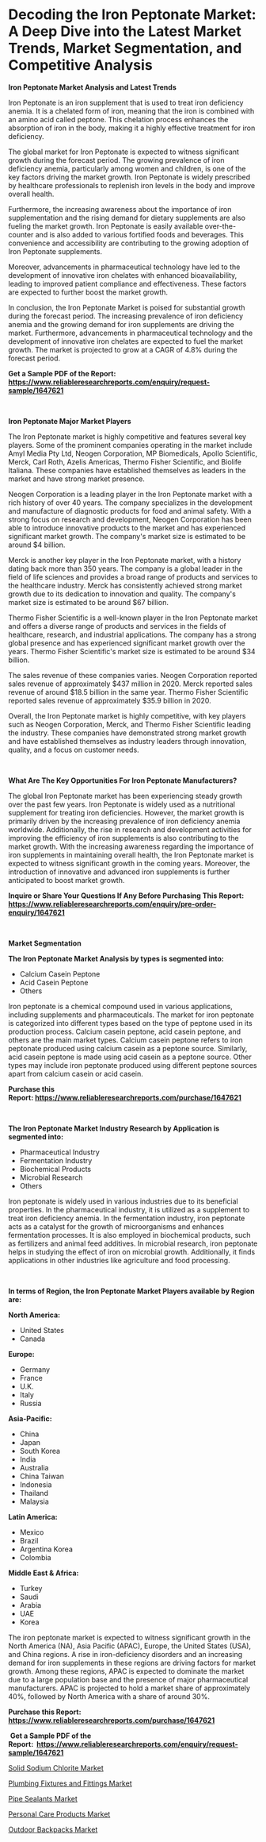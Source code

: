<p><h1>Decoding the Iron Peptonate Market: A Deep Dive into the Latest Market Trends, Market Segmentation, and Competitive Analysis</h1></p><p><strong>Iron Peptonate Market Analysis and Latest Trends</strong></p>
<p><p>Iron Peptonate is an iron supplement that is used to treat iron deficiency anemia. It is a chelated form of iron, meaning that the iron is combined with an amino acid called peptone. This chelation process enhances the absorption of iron in the body, making it a highly effective treatment for iron deficiency.</p><p>The global market for Iron Peptonate is expected to witness significant growth during the forecast period. The growing prevalence of iron deficiency anemia, particularly among women and children, is one of the key factors driving the market growth. Iron Peptonate is widely prescribed by healthcare professionals to replenish iron levels in the body and improve overall health.</p><p>Furthermore, the increasing awareness about the importance of iron supplementation and the rising demand for dietary supplements are also fueling the market growth. Iron Peptonate is easily available over-the-counter and is also added to various fortified foods and beverages. This convenience and accessibility are contributing to the growing adoption of Iron Peptonate supplements.</p><p>Moreover, advancements in pharmaceutical technology have led to the development of innovative iron chelates with enhanced bioavailability, leading to improved patient compliance and effectiveness. These factors are expected to further boost the market growth.</p><p>In conclusion, the Iron Peptonate Market is poised for substantial growth during the forecast period. The increasing prevalence of iron deficiency anemia and the growing demand for iron supplements are driving the market. Furthermore, advancements in pharmaceutical technology and the development of innovative iron chelates are expected to fuel the market growth. The market is projected to grow at a CAGR of 4.8% during the forecast period.</p></p>
<p><strong>Get a Sample PDF of the Report:&nbsp; <a href="https://www.reliableresearchreports.com/enquiry/request-sample/1647621">https://www.reliableresearchreports.com/enquiry/request-sample/1647621</a></strong></p>
<p>&nbsp;</p>
<p><strong>Iron Peptonate Major Market Players</strong></p>
<p><p>The Iron Peptonate market is highly competitive and features several key players. Some of the prominent companies operating in the market include Amyl Media Pty Ltd, Neogen Corporation, MP Biomedicals, Apollo Scientific, Merck, Carl Roth, Azelis Americas, Thermo Fisher Scientific, and Biolife Italiana. These companies have established themselves as leaders in the market and have strong market presence.</p><p>Neogen Corporation is a leading player in the Iron Peptonate market with a rich history of over 40 years. The company specializes in the development and manufacture of diagnostic products for food and animal safety. With a strong focus on research and development, Neogen Corporation has been able to introduce innovative products to the market and has experienced significant market growth. The company's market size is estimated to be around $4 billion.</p><p>Merck is another key player in the Iron Peptonate market, with a history dating back more than 350 years. The company is a global leader in the field of life sciences and provides a broad range of products and services to the healthcare industry. Merck has consistently achieved strong market growth due to its dedication to innovation and quality. The company's market size is estimated to be around $67 billion.</p><p>Thermo Fisher Scientific is a well-known player in the Iron Peptonate market and offers a diverse range of products and services in the fields of healthcare, research, and industrial applications. The company has a strong global presence and has experienced significant market growth over the years. Thermo Fisher Scientific's market size is estimated to be around $34 billion.</p><p>The sales revenue of these companies varies. Neogen Corporation reported sales revenue of approximately $437 million in 2020. Merck reported sales revenue of around $18.5 billion in the same year. Thermo Fisher Scientific reported sales revenue of approximately $35.9 billion in 2020.</p><p>Overall, the Iron Peptonate market is highly competitive, with key players such as Neogen Corporation, Merck, and Thermo Fisher Scientific leading the industry. These companies have demonstrated strong market growth and have established themselves as industry leaders through innovation, quality, and a focus on customer needs.</p></p>
<p>&nbsp;</p>
<p><strong>What Are The Key Opportunities For Iron Peptonate Manufacturers?</strong></p>
<p><p>The global Iron Peptonate market has been experiencing steady growth over the past few years. Iron Peptonate is widely used as a nutritional supplement for treating iron deficiencies. However, the market growth is primarily driven by the increasing prevalence of iron deficiency anemia worldwide. Additionally, the rise in research and development activities for improving the efficiency of iron supplements is also contributing to the market growth. With the increasing awareness regarding the importance of iron supplements in maintaining overall health, the Iron Peptonate market is expected to witness significant growth in the coming years. Moreover, the introduction of innovative and advanced iron supplements is further anticipated to boost market growth.</p></p>
<p><strong>Inquire or Share Your Questions If Any Before Purchasing This Report: <a href="https://www.reliableresearchreports.com/enquiry/pre-order-enquiry/1647621">https://www.reliableresearchreports.com/enquiry/pre-order-enquiry/1647621</a></strong></p>
<p>&nbsp;</p>
<p><strong>Market Segmentation</strong></p>
<p><strong>The Iron Peptonate Market Analysis by types is segmented into:</strong></p>
<p><ul><li>Calcium Casein Peptone</li><li>Acid Casein Peptone</li><li>Others</li></ul></p>
<p><p>Iron peptonate is a chemical compound used in various applications, including supplements and pharmaceuticals. The market for iron peptonate is categorized into different types based on the type of peptone used in its production process. Calcium casein peptone, acid casein peptone, and others are the main market types. Calcium casein peptone refers to iron peptonate produced using calcium casein as a peptone source. Similarly, acid casein peptone is made using acid casein as a peptone source. Other types may include iron peptonate produced using different peptone sources apart from calcium casein or acid casein.</p></p>
<p><strong>Purchase this Report:&nbsp;<a href="https://www.reliableresearchreports.com/purchase/1647621">https://www.reliableresearchreports.com/purchase/1647621</a></strong></p>
<p>&nbsp;</p>
<p><strong>The Iron Peptonate Market Industry Research by Application is segmented into:</strong></p>
<p><ul><li>Pharmaceutical Industry</li><li>Fermentation Industry</li><li>Biochemical Products</li><li>Microbial Research</li><li>Others</li></ul></p>
<p><p>Iron peptonate is widely used in various industries due to its beneficial properties. In the pharmaceutical industry, it is utilized as a supplement to treat iron deficiency anemia. In the fermentation industry, iron peptonate acts as a catalyst for the growth of microorganisms and enhances fermentation processes. It is also employed in biochemical products, such as fertilizers and animal feed additives. In microbial research, iron peptonate helps in studying the effect of iron on microbial growth. Additionally, it finds applications in other industries like agriculture and food processing.</p></p>
<p>&nbsp;</p>
<p><strong>In terms of Region, the Iron Peptonate Market Players available by Region are:</strong></p>
<p>
    <p> <strong> North America: </strong>
        <ul>
            <li>United States</li>
            <li>Canada</li>
        </ul>
        </p> 
    <p> <strong> Europe: </strong>
        <ul>
            <li>Germany</li>
            <li>France</li>
            <li>U.K.</li>
            <li>Italy</li>
            <li>Russia</li>
        </ul>
        </p> 
    <p> <strong> Asia-Pacific: </strong>
        <ul>
            <li>China</li>
            <li>Japan</li>
            <li>South Korea</li>
            <li>India</li>
            <li>Australia</li>
            <li>China Taiwan</li>
            <li>Indonesia</li>
            <li>Thailand</li>
            <li>Malaysia</li>
        </ul>
        </p> 
    <p> <strong> Latin America: </strong>
        <ul>
            <li>Mexico</li>
            <li>Brazil</li>
            <li>Argentina Korea</li>
            <li>Colombia</li>
        </ul>
        </p> 
    <p> <strong> Middle East & Africa: </strong>
        <ul>
            <li>Turkey</li>
            <li>Saudi</li>
            <li>Arabia</li>
            <li>UAE</li>
            <li>Korea</li>
        </ul>
    </p>
    </p>
<p><p>The iron peptonate market is expected to witness significant growth in the North America (NA), Asia Pacific (APAC), Europe, the United States (USA), and China regions. A rise in iron-deficiency disorders and an increasing demand for iron supplements in these regions are driving factors for market growth. Among these regions, APAC is expected to dominate the market due to a large population base and the presence of major pharmaceutical manufacturers. APAC is projected to hold a market share of approximately 40%, followed by North America with a share of around 30%.</p></p>
<p><strong>Purchase this Report: <a href="https://www.reliableresearchreports.com/purchase/1647621">https://www.reliableresearchreports.com/purchase/1647621</a></strong></p>
<p>&nbsp;<strong>Get a Sample PDF of the Report:&nbsp;&nbsp;<a href="https://www.reliableresearchreports.com/enquiry/request-sample/1647621">https://www.reliableresearchreports.com/enquiry/request-sample/1647621</a></strong></p>
<p><strong></strong></p>
<p><p><a href="https://github.com/sofayahoo2023/Market-Research-Report-List-2/blob/main/solid-sodium-chlorite-market.md">Solid Sodium Chlorite Market</a></p><p><a href="https://www.linkedin.com/pulse/plumbing-fixtures-fittings-market-size-growth-forecast-from-i42be/">Plumbing Fixtures and Fittings Market</a></p><p><a href="https://github.com/vimar16th/Market-Research-Report-List-2/blob/main/pipe-sealants-market.md">Pipe Sealants Market</a></p><p><a href="https://www.linkedin.com/pulse/personal-care-products-market-size-growth-forecast-from-2023-tdrfe/">Personal Care Products Market</a></p><p><a href="https://www.linkedin.com/pulse/outdoor-backpacks-market-size-growth-forecast-from-2023-aymke/">Outdoor Backpacks Market</a></p></p>